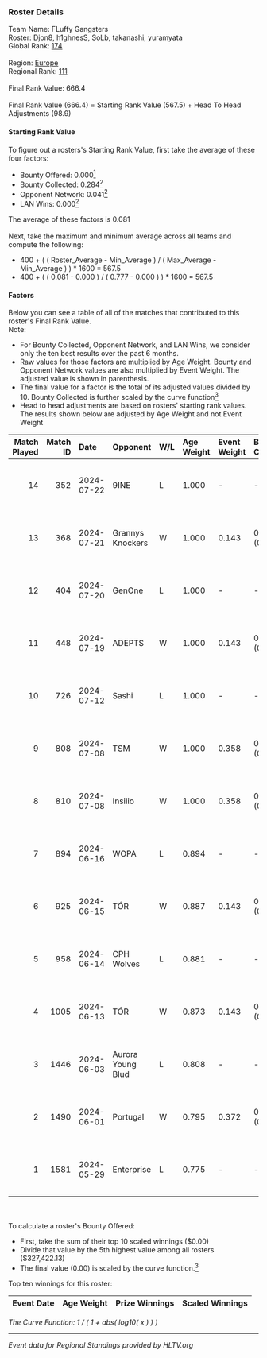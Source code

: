 ### Roster Details<br />
Team Name: FLuffy Gangsters<br />
Roster: Djon8, h1ghnesS, SoLb, takanashi, yuramyata<br />
Global Rank: [174](../standings_global.md)<br />
<br />
Region: [Europe]( ../standings_europe.md)<br />
Regional Rank: [111]( ../standings_europe.md)<br />
<br />
Final Rank Value:  666.4<br />
<br />
Final Rank Value (666.4) = Starting Rank Value (567.5) + Head To Head Adjustments (98.9)<br />

#### Starting Rank Value<br />
To figure out a rosters's Starting Rank Value, first take the average of these four factors:<br />
- Bounty Offered: 0.000[<sup>1</sup>](#table2)
- Bounty Collected: 0.284[<sup>2</sup>](#table1)
- Opponent Network: 0.041[<sup>2</sup>](#table1)
- LAN Wins: 0.000[<sup>2</sup>](#table1)

The average of these factors is 0.081<br />
<br />
Next, take the maximum and minimum average across all teams and compute the following:<br />
- 400 + ( ( Roster_Average - Min_Average ) / ( Max_Average - Min_Average ) ) * 1600 = 567.5
- 400 + ( ( 0.081 - 0.000 ) / ( 0.777 - 0.000 ) ) * 1600 = 567.5


#### Factors<br />
Below you can see a table of all of the matches that contributed to this roster's Final Rank Value.<br />
Note:<br />

- For Bounty Collected, Opponent Network, and LAN Wins, we consider only the ten best results over the past 6 months.
- Raw values for those factors are multiplied by Age Weight. Bounty and Opponent Network values are also multiplied by Event Weight. The adjusted value is shown in parenthesis.
- The final value for a factor is the total of its adjusted values divided by 10. Bounty Collected is further scaled by the curve function[<sup>3</sup>](#curveFunction)
- Head to head adjustments are based on rosters' starting rank values. The results shown below are adjusted by Age Weight and not Event Weight
<span id="table1"></span><br />


| Match Played | Match ID | Date       | Opponent          | W/L | Age Weight | Event Weight | Bounty Collected | Opponent Network | LAN Wins  | H2H Adj. | Roster                                      |
| -: | -: | :- | :- | :- | :- | :- | :- | :- | :- | -: | :- |
|           14 |      352 | 2024-07-22 | 9INE              | L   | 1.000      | -            | -                | -                | -         |    -4.55 | Djon8, h1ghnesS, SoLb, takanashi, yuramyata |
|           13 |      368 | 2024-07-21 | Grannys Knockers  | W   | 1.000      | 0.143        | 0.004 (0.001)    | 0.129 (0.018)    | 0 (0.000) |    20.84 | Djon8, h1ghnesS, SoLb, takanashi, yuramyata |
|           12 |      404 | 2024-07-20 | GenOne            | L   | 1.000      | -            | -                | -                | -         |   -21.53 | Djon8, h1ghnesS, SoLb, takanashi, yuramyata |
|           11 |      448 | 2024-07-19 | ADEPTS            | W   | 1.000      | 0.143        | 0.002 (0.000)    | 0.027 (0.004)    | 0 (0.000) |    14.66 | Djon8, h1ghnesS, SoLb, takanashi, yuramyata |
|           10 |      726 | 2024-07-12 | Sashi             | L   | 1.000      | -            | -                | -                | -         |    -1.44 | Djon8, h1ghnesS, SoLb, takanashi, yuramyata |
|            9 |      808 | 2024-07-08 | TSM               | W   | 1.000      | 0.358        | 0.039 (0.014)    | 0.347 (0.124)    | 0 (0.000) |    27.26 | Djon8, h1ghnesS, SoLb, takanashi, yuramyata |
|            8 |      810 | 2024-07-08 | Insilio           | W   | 1.000      | 0.358        | 0.023 (0.008)    | 0.554 (0.198)    | 0 (0.000) |    27.83 | Djon8, h1ghnesS, SoLb, takanashi, yuramyata |
|            7 |      894 | 2024-06-16 | WOPA              | L   | 0.894      | -            | -                | -                | -         |   -13.26 | Djon8, h1ghnesS, SoLb, takanashi, yuramyata |
|            6 |      925 | 2024-06-15 | TÓR               | W   | 0.887      | 0.143        | 0.025 (0.003)    | 0.117 (0.015)    | 0 (0.000) |    23.51 | Djon8, h1ghnesS, SoLb, takanashi, yuramyata |
|            5 |      958 | 2024-06-14 | CPH Wolves        | L   | 0.881      | -            | -                | -                | -         |    -6.65 | Djon8, h1ghnesS, SoLb, takanashi, yuramyata |
|            4 |     1005 | 2024-06-13 | TÓR               | W   | 0.873      | 0.143        | 0.025 (0.003)    | 0.117 (0.015)    | 0 (0.000) |    23.84 | Djon8, h1ghnesS, SoLb, takanashi, yuramyata |
|            3 |     1446 | 2024-06-03 | Aurora Young Blud | L   | 0.808      | -            | -                | -                | -         |    -4.87 | Djon8, h1ghnesS, SoLb, takanashi, yuramyata |
|            2 |     1490 | 2024-06-01 | Portugal          | W   | 0.795      | 0.372        | 0.003 (0.001)    | 0.122 (0.036)    | 0 (0.000) |    16.25 | Djon8, h1ghnesS, SoLb, takanashi, yuramyata |
|            1 |     1581 | 2024-05-29 | Enterprise        | L   | 0.775      | -            | -                | -                | -         |    -2.99 | Djon8, h1ghnesS, SoLb, takanashi, yuramyata |

<br />
<span id="table2"></span><br />
To calculate a roster's Bounty Offered:<br />

- First, take the sum of their top 10 scaled winnings ($0.00)
- Divide that value by the 5th highest value among all rosters ($327,422.13)
- The final value (0.00) is scaled by the curve function.[<sup>3</sup>](#curveFunction)

Top ten winnings for this roster:<br />

| Event Date | Age Weight | Prize Winnings | Scaled Winnings |
| :- | -: | :- | :- |


<span id="curveFunction"></span>_The Curve Function: 1 / ( 1 + abs( log10( x ) ) )_<br />

---
_Event data for Regional Standings provided by HLTV.org_<br />
